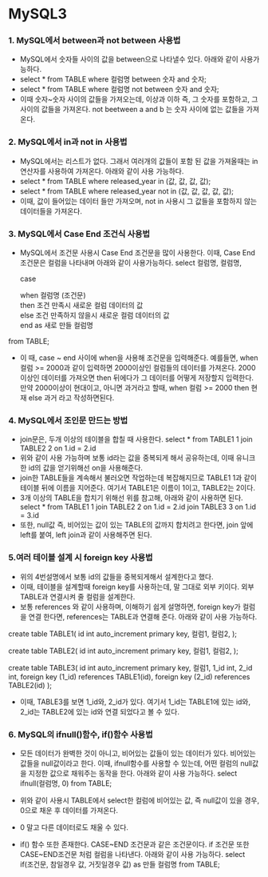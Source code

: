 # MySQL3
### 1. MySQL에서 between과 not between 사용법
- MySQL에서 숫자들 사이의 값을 between으로 나타낼수 있다. 아래와 같이 사용가능하다.
- select * from TABLE where 컬럼명 between 숫자 and 숫자;
- select * from TABLE where 컬럼명 not between 숫자 and 숫자;
- 이때 숫자~숫자 사이의 값들을 가져오는데, 이상과 이하 즉, 그 숫자를 포함하고, 그 사이의 값들을 가져온다. not beetween a and b 는 숫자 사이에 없는 값들을 가져온다.

### 2. MySQL에서 in과 not in 사용법
- MySQL에서는 리스트가 없다. 그래서 여러개의 값들이 포함 된 값을 가져올때는 in연산자를 사용하여 가져온다. 아래와 같이 사용 가능하다. 
- select * from TABLE where released_year in (값, 값, 값, 값);
- select * from TABLE where released_year not in (값, 값, 값, 값, 값);
- 이때, 값이 들어있는 데이터 들만 가져오며, not in 사용시 그 값들을 포함하지 않는 데이터들을 가져온다.

### 3. MySQL에서 Case End 조건식 사용법
- MySQL에서 조건문 사용시 Case End 조건문을 많이 사용한다. 이때, Case End 조건문은 컬럼을 나타내며 아래와 같이 사용가능하다.
select 컬럼명, 컬럼명,

  case
  
    when 컬럼명 (조건문)    
    	then 조건 만족시 새로운 컬럼 데이터의 값    
    else 조건 만족하지 않을시 새로운 컬럼 데이터의 값      
	end as 새로 만들 컬럼명
	
from TABLE;
- 이 때, case ~ end 사이에 when을 사용해 조건문을 입력해준다. 예를들면, when 컬럼 >= 2000과 같이 입력하면 2000이상인 컬럼들의 데이터를 가져온다. 2000이상인 데이터를 가져오면 then 뒤에다가 그 데이터를 어떻게 저장할지 입력한다. 만약 2000이상이 현대이고, 아니면 과거라고 할때, when 컬럼 >= 2000 then 현재 else 과거 라고 작성하면된다.

### 4. MySQL에서 조인문 만드는 방법
- join문은, 두개 이상의 테이블을 합칠 때 사용한다.
select *
from TABLE1 1
join TABLE2 2
	on 1.id = 2.id
- 위와 같이 사용 가능하며 보통 id라는 값을 중복되게 해서 공유하는데, 이때 유니크한 id의 값을 얻기위해선 on을 사용해준다.
- join한 TABLE들을 계속해서 불러오면 작업하는데 복잡해지므로 TABLE1 1과 같이 테이블 뒤에 이름을 지어준다. 여기서 TABLE1은 이름이 1이고, TABLE2는 2이다.
- 3개 이상의 TABLE을 합치기 위해선 위를 참고해, 아래와 같이 사용하면 된다.
select *
from TABLE1 1
join TABLE2 2
	on 1.id = 2.id
join TABLE3 3
	on 1.id = 3.id
- 또한, null값 즉, 비어있는 값이 있는 TABLE의 값까지 합치려고 한다면, join 앞에 left를 붙여, left join과 같이 사용해주면 된다.	

### 5.여러 테이블 설계 시 foreign key 사용법
- 위의 4번설명에서 보통 id의 값들을 중복되게해서 설계한다고 했다.
- 이때, 테이블을 설계할때 foreign key를 사용하는데, 말 그대로 외부 키이다. 외부 TABLE과 연결시켜 줄 컬럼을 설계한다.
- 보통 references 와 같이 사용하며, 이해하기 쉽게 설명하면, foreign key가 컬럼을 연결 한다면, references는 TABLE과 연결해 준다. 아래와 같이 사용 가능하다.

create table TABLE1(
	id int auto_increment primary key,
    컬럼1,
    컬럼2,
    );


create table TABLE2(
	id int auto_increment primary key,
    컬럼1,
    컬럼2,
    );


create table TABLE3(
	id int auto_increment primary key,
    컬럼1,
    1_id int,
    2_id int,
    foreign key (1_id) references TABLE1(id),
    foreign key (2_id) references TABLE2(id)
    );

- 이때, TABLE3를 보면 1_id와, 2_id가 있다. 여기서 1_id는 TABLE1에 있는 id와, 2_id는 TABLE2에 있는 id와 연결 되었다고 볼 수 있다.

### 6. MySQL의 ifnull()함수, if()함수 사용법
- 모든 데이터가 완벽한 것이 아니고, 비어있는 값들이 있는 데이터가 있다. 비어있는 값들을 null값이라고 한다. 이때, ifnull함수를 사용할 수 있는데, 어떤 컬럼의 null값을 지정한 값으로 채워주는 동작을 한다. 아래와 같이 사용 가능하다.
select ifnull(컬럼명, 0)
from TABLE;

- 위와 같이 사용시 TABLE에서 select한 컬럼에 비어있는 값, 즉 null값이 있을 경우, 0으로 채운 후 데이터를 가져온다.
- 0 말고 다른 데이터로도 채울 수 있다.

- if() 함수 또한 존재한다. CASE~END 조건문과 같은 조건문이다. if 조건문 또한 CASE~END조건문 처럼 컬럼을 나타낸다. 아래와 같이 사용 가능하다.
select 
	if(조건문, 참일경우 값, 거짓일경우 값) as 만들 컬럼명
from TABLE;
